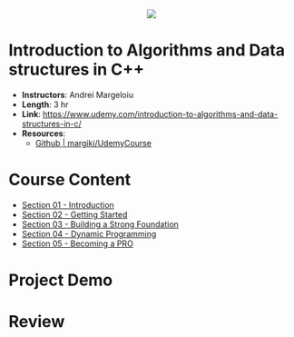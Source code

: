 <div align="center">
  <img src="https://i.imgur.com/1aqnlGj.png">
</div>

# Introduction to Algorithms and Data structures in C++

- **Instructors**: Andrei Margeloiu
- **Length**: 3 hr
- **Link**: https://www.udemy.com/introduction-to-algorithms-and-data-structures-in-c/
- **Resources**:
  - [Github | margiki/UdemyCourse](https://github.com/margiki/UdemyCourse)

# Course Content

- [Section 01 - Introduction](./Section%2001%20-%20Introduction)
- [Section 02 - Getting Started](./Section%2002%20-%20Getting%20Started)
- [Section 03 - Building a Strong Foundation](./Section%2003%20-%20Building%20a%20Strong%20Foundation)
- [Section 04 - Dynamic Programming](./Section%2004%20-%20Dynamic%20Programming)
- [Section 05 - Becoming a PRO](./Section%2005%20-%20Becoming%20a%20PRO)

# Project Demo

# Review
